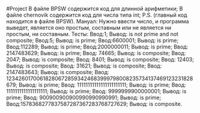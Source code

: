 #Project 
В файле BPSW содержится код для длинной арифметики;
В файле chernovik содержится код для числа типа int;
P.S. (главный код находится в файле BPSW).
Мануал:
Нужно ввести число, и программа выведет, является оно простым, составным или не является ни простым, ни составным.
Тесты:
Ввод:1; Вывод: is not prime and not composite;
Ввод:5; Вывод: is prime; 
Ввод:6600001; Вывод: is prime; 
Ввод:112289; Вывод: is prime; 
Ввод:2000000011; Вывод: is prime; 
Ввод: 2147483629; Вывод: is prime; 
Ввод: 74665; Вывод: is composite;
Ввод: 2047; Вывод: is composite;
Ввод: 8401; Вывод: is composite;
Ввод: 12403; Вывод: is composite;
Ввод: 31621; Вывод: is composite; 
Ввод: 2147483643; Вывод: is composite; 
Ввод: 123426017006182806728593424683999798008235734137469123231828679; Вывод: is prime;
Ввод: 11111111111111111111111; Вывод: is prime;
Ввод: 1111111111111111111; Вывод: is prime;
Ввод: 9999999900000001; Вывод: is prime;
Ввод: 900900900900990990990991; Вывод: is prime;
Ввод:1578368277837587287367283768727629; Вывод: is composite.

